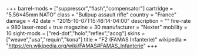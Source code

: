 +++
barrel-mods = ["suppressor","flash","compensator"]
cartridge = "5.56×45mm NATO"
class = "Bullpup assault rifle"
country = "France"
damage = 42
date = "2015-10-07T15:46:14-04:00"
description = ""
fire-rate = 980
laser-mod = true
magazine = 30
manufacturer = "Nexter"
mobility = 10
sight-mods = ["red-dot","holo","reflex","acog"]
skins = ["weave","usa","requin","kona"]
title = "F2 (FAMAS Infanterie)"
wikipedia = "https://en.wikipedia.org/wiki/FAMAS#FAMAS_Infanterie"
+++
